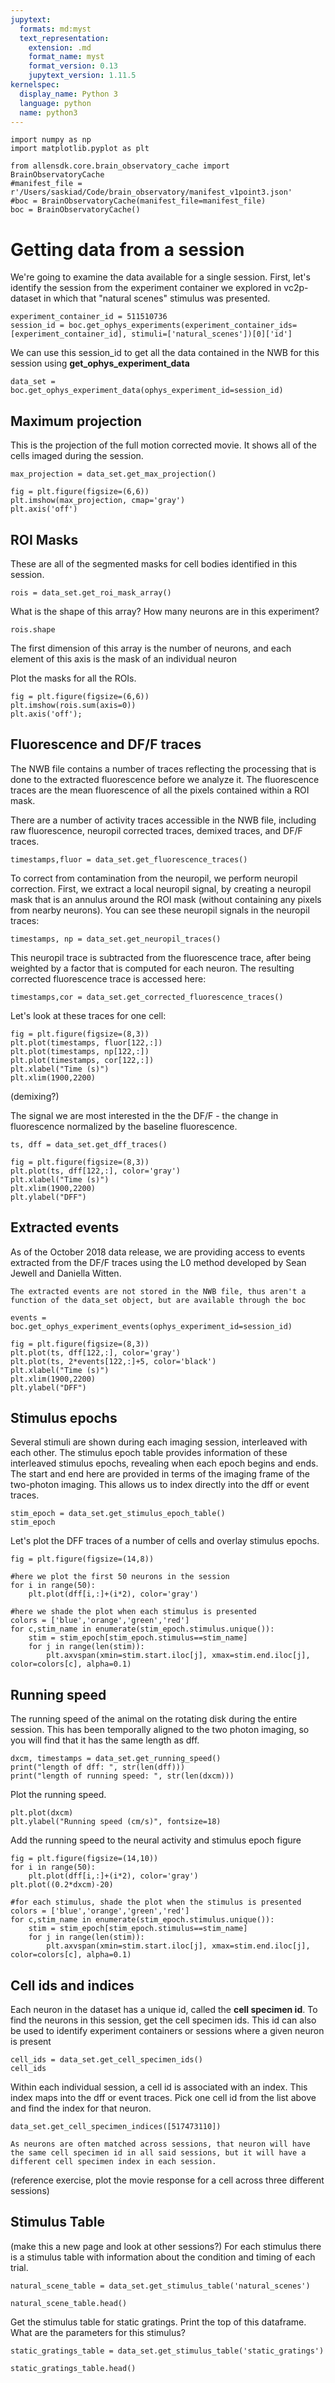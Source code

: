 ```yaml
---
jupytext:
  formats: md:myst
  text_representation:
    extension: .md
    format_name: myst
    format_version: 0.13
    jupytext_version: 1.11.5
kernelspec:
  display_name: Python 3
  language: python
  name: python3
---
```

```{code-cell} ipython3
import numpy as np
import matplotlib.pyplot as plt
```
```{code-cell} ipython3
from allensdk.core.brain_observatory_cache import BrainObservatoryCache
#manifest_file = r'/Users/saskiad/Code/brain_observatory/manifest_v1point3.json'
#boc = BrainObservatoryCache(manifest_file=manifest_file)
boc = BrainObservatoryCache()
```

# Getting data from a session

We're going to examine the data available for a single session. First, let's identify the session from the experiment container we explored in vc2p-dataset in which that "natural scenes" stimulus was presented.

```{code-cell} ipython3
experiment_container_id = 511510736
session_id = boc.get_ophys_experiments(experiment_container_ids=[experiment_container_id], stimuli=['natural_scenes'])[0]['id']
```

We can use this session_id to get all the data contained in the NWB for this session using <b>get_ophys_experiment_data</b>

```{code-cell} ipython3
data_set = boc.get_ophys_experiment_data(ophys_experiment_id=session_id)
```

## Maximum projection
This is the projection of the full motion corrected movie. It shows all of the cells imaged during the session.

```{code-cell} ipython3
max_projection = data_set.get_max_projection()
```

```{code-cell} ipython3
fig = plt.figure(figsize=(6,6))
plt.imshow(max_projection, cmap='gray')
plt.axis('off')
```

## ROI Masks
These are all of the segmented masks for cell bodies identified in this session.

```{code-cell} ipython3
rois = data_set.get_roi_mask_array()
```

What is the shape of this array? How many neurons are in this experiment?

```{code-cell} ipython3
rois.shape
```

The first dimension of this array is the number of neurons, and each element of this axis is the mask of an individual neuron

Plot the masks for all the ROIs.

```{code-cell} ipython3
fig = plt.figure(figsize=(6,6))
plt.imshow(rois.sum(axis=0))
plt.axis('off');
```

## Fluorescence and DF/F traces
The NWB file contains a number of traces reflecting the processing that is done to the extracted fluorescence before we analyze it. The fluorescence traces are the mean fluorescence of all the pixels contained within a ROI mask.

There are a number of activity traces accessible in the NWB file, including raw fluorescence, neuropil corrected traces, demixed traces, and DF/F traces. 

```{code-cell} ipython3
timestamps,fluor = data_set.get_fluorescence_traces()
```

To correct from contamination from the neuropil, we perform neuropil correction. First, we extract a local neuropil signal, by creating a neuropil mask that is an annulus around the ROI mask (without containing any pixels from nearby neurons). You can see these neuropil signals in the neuropil traces:

```{code-cell} ipython3
timestamps, np = data_set.get_neuropil_traces()
```

This neuropil trace is subtracted from the fluorescence trace, after being weighted by a factor that is computed for each neuron. The resulting corrected fluorescence trace is accessed here:

```{code-cell} ipython3
timestamps,cor = data_set.get_corrected_fluorescence_traces()
```

Let's look at these traces for one cell:

```{code-cell} ipython3
fig = plt.figure(figsize=(8,3))
plt.plot(timestamps, fluor[122,:])
plt.plot(timestamps, np[122,:])
plt.plot(timestamps, cor[122,:])
plt.xlabel("Time (s)")
plt.xlim(1900,2200)
```

(demixing?)

The signal we are most interested in the the DF/F - the change in fluorescence normalized by the baseline fluorescence. 

```{code-cell} ipython3
ts, dff = data_set.get_dff_traces()
```

```{code-cell} ipython3
fig = plt.figure(figsize=(8,3))
plt.plot(ts, dff[122,:], color='gray')
plt.xlabel("Time (s)")
plt.xlim(1900,2200)
plt.ylabel("DFF")
```

## Extracted events
As of the October 2018 data release, we are providing access to events extracted from the DF/F traces using the L0 method developed by Sean Jewell and Daniella Witten. 
```{note} 
The extracted events are not stored in the NWB file, thus aren't a function of the data_set object, but are available through the boc
```

```{code-cell} ipython3
events = boc.get_ophys_experiment_events(ophys_experiment_id=session_id)
```

```{code-cell} ipython3
fig = plt.figure(figsize=(8,3))
plt.plot(ts, dff[122,:], color='gray')
plt.plot(ts, 2*events[122,:]+5, color='black')
plt.xlabel("Time (s)")
plt.xlim(1900,2200)
plt.ylabel("DFF")
```

## Stimulus epochs

Several stimuli are shown during each imaging session, interleaved with each other. The stimulus epoch table provides information of these interleaved stimulus epochs, revealing when each epoch begins and ends. The start and end here are provided in terms of the imaging frame of the two-photon imaging. This allows us to index directly into the dff or event traces.

```{code-cell} ipython3
stim_epoch = data_set.get_stimulus_epoch_table()
stim_epoch
```

Let's plot the DFF traces of a number of cells and overlay stimulus epochs.  

```{code-cell} ipython3
fig = plt.figure(figsize=(14,8))

#here we plot the first 50 neurons in the session
for i in range(50):
    plt.plot(dff[i,:]+(i*2), color='gray')
    
#here we shade the plot when each stimulus is presented
colors = ['blue','orange','green','red']
for c,stim_name in enumerate(stim_epoch.stimulus.unique()):
    stim = stim_epoch[stim_epoch.stimulus==stim_name]
    for j in range(len(stim)):
        plt.axvspan(xmin=stim.start.iloc[j], xmax=stim.end.iloc[j], color=colors[c], alpha=0.1)
```

## Running speed

The running speed of the animal on the rotating disk during the entire session. This has been temporally aligned to the two photon imaging, so you will find that it has the same length as dff.

```{code-cell} ipython3
dxcm, timestamps = data_set.get_running_speed()
print("length of dff: ", str(len(dff)))
print("length of running speed: ", str(len(dxcm)))
```

Plot the running speed. 

```{code-cell} ipython3
plt.plot(dxcm)
plt.ylabel("Running speed (cm/s)", fontsize=18)
```

Add the running speed to the neural activity and stimulus epoch figure

```{code-cell} ipython3
fig = plt.figure(figsize=(14,10))
for i in range(50):
    plt.plot(dff[i,:]+(i*2), color='gray')
plt.plot((0.2*dxcm)-20)
    
#for each stimulus, shade the plot when the stimulus is presented
colors = ['blue','orange','green','red']
for c,stim_name in enumerate(stim_epoch.stimulus.unique()):
    stim = stim_epoch[stim_epoch.stimulus==stim_name]
    for j in range(len(stim)):
        plt.axvspan(xmin=stim.start.iloc[j], xmax=stim.end.iloc[j], color=colors[c], alpha=0.1)
```

## Cell ids and indices

Each neuron in the dataset has a unique id, called the <b>cell specimen id</b>. To find the neurons in this session, get the cell specimen ids. This id can also be used to identify experiment containers or sessions where a given neuron is present

```{code-cell} ipython3
cell_ids = data_set.get_cell_specimen_ids()
cell_ids
```

Within each individual session, a cell id is associated with an index. This index maps into the dff or event traces.  Pick one cell id from the list above and find the index for that neuron. 

```{code-cell} ipython3
data_set.get_cell_specimen_indices([517473110])
```

```{note}
As neurons are often matched across sessions, that neuron will have the same cell specimen id in all said sessions, but it will have a different cell specimen index in each session.
```

(reference exercise, plot the movie response for a cell across three different sessions)


## Stimulus Table
(make this a new page and look at other sessions?)
For each stimulus there is a stimulus table with information about the condition and timing of each trial. 

```{code-cell} ipython3
natural_scene_table = data_set.get_stimulus_table('natural_scenes')
```

```{code-cell} ipython3
natural_scene_table.head()
```

Get the stimulus table for static gratings. Print the top of this dataframe. What are the parameters for this stimulus?

```{code-cell} ipython3
static_gratings_table = data_set.get_stimulus_table('static_gratings')
```

```{code-cell} ipython3
static_gratings_table.head()
```